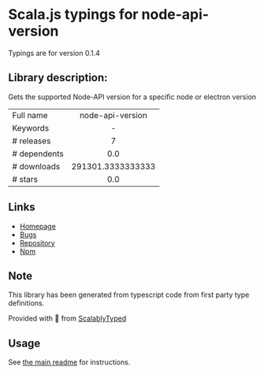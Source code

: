 
# Scala.js typings for node-api-version

Typings are for version 0.1.4

## Library description:
Gets the supported Node-API version for a specific node or electron version

|                    |                 |
| ------------------ | :-------------: |
| Full name          | node-api-version |
| Keywords           | - |
| # releases         | 7 |
| # dependents       | 0.0 |
| # downloads        | 291301.3333333333 |
| # stars            | 0.0 |

## Links
- [Homepage](https://github.com/timfish/node-api-version#readme)
- [Bugs](https://github.com/timfish/node-api-version/issues)
- [Repository](https://github.com/timfish/node-api-version)
- [Npm](https://www.npmjs.com/package/node-api-version)
    


## Note
This library has been generated from typescript code from first party type definitions.

Provided with :purple_heart: from [ScalablyTyped](https://github.com/oyvindberg/ScalablyTyped)

## Usage
See [the main readme](../../readme.md) for instructions.


